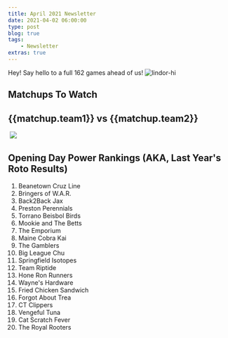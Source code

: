 ```yaml
---
title: April 2021 Newsletter
date: 2021-04-02 06:00:00
type: post
blog: true
tags:
    - Newsletter
extras: true
---
```


Hey! Say hello to a full 162 games ahead of us!
![lindor-hi](https://media.giphy.com/media/U8OVgqRHc4lYCFTFes/giphy.gif)

## Matchups To Watch

<div class="weekContainer" v-for="week in weeks">

<div class="matchupContainer" v-for="matchup in week.matchups">

<!-- add records and place in division -->
<h2>{{matchup.team1}} vs {{matchup.team2}}</h2>
<div class="matchupImages">
<img class="team1Img" :src="matchup.team1Img">
<img class="vsLogo" src="http://static1.comicvine.com/uploads/original/11112/111129141/5440487-1122329314-52705.png">
<img class="team2Img" :src="matchup.team2Img">
</div>
<p :inner-html.prop="matchup.story | newLines"></p>

</div>

</div>

## Opening Day Power Rankings (AKA, Last Year's Roto Results)

1. Beanetown Cruz Line	
2. Bringers of W.A.R.	
3. Back2Back Jax	
4. Preston Perennials	
5. Torrano Beisbol Birds	
6. Mookie and The Betts	
7. The Emporium	
8. Maine Cobra Kai	
9. The Gamblers	
10. Big League Chu	
11.	Springfield Isotopes	
12.	Team Riptide	
13.	Hone Ron Runners	
14.	Wayne's Hardware	
15.	Fried Chicken Sandwich	
16.	Forgot About Trea	
17.	CT Clippers	
18.	Vengeful Tuna	
19.	Cat Scratch Fever	
20.	The Royal Rooters	


<style>
.authorName {
    font-size: 1rem;
}

.titleHug {
    margin-bottom: .3em;
}

.articleContainer {
    display: grid;
    grid-template-columns: auto auto;
    grid-row-gap: 1em;
    grid-column-gap: 1em;
}

@media only screen and (max-width: 1024px) {
    .articleContainer {
        grid-template-columns: auto;
    }
}

.article {
    box-shadow: 0 4px 6px 0 hsla(0, 0%, 0%, 0.2);
    cursor: pointer;
}

.article:hover {
    box-shadow: 0 8px 12px 0 hsla(0, 0%, 0%, 0.4);
}

.article > img {
    display: block;
    width: 100%;
    height: 20em;
    object-fit: cover;
}

.article > div {
    padding: 1em;
    height: 3em;
}

.article h3 {
    margin: 0;
}

.article h3, .article span {
    color: #2c3e50;
}
</style>

<script>
export default {
  data() {
    return {
        weeks: [
            {
                week: 1,
                matchups: [
                    {
                        team1: "Beanetown Cruz Line",
                        team1Img: "https://cdn.vox-cdn.com/thumbor/qdpE14bnSjCpjSN-tuNY3HATylQ=/1400x1400/filters:format(jpeg)/cdn.vox-cdn.com/uploads/chorus_asset/file/22381995/1305190710.jpg",
                        team2: "Big League Chu",
                        team2Img: "https://img.bleacherreport.net/img/images/photos/003/864/377/hi-res-59621c5acd5382b651a24b22ff7aa146_crop_north.jpg?1587524820&w=3072&h=2048",
                        story: "Beanetown Cruz Line begins their title defense against Big League Chu in a battle of stacked rotations."
                    },
                    {
                        team1: "Torrano Beisbol Birds",
                        team1Img: "https://tipofthetower.com/wp-content/uploads/getty-images/2017/07/1171787674.jpeg",
                        team2: "Back2Back Jax",
                        team2Img: "https://pressboxonline.com/wp-content/uploads/2019/11/orioles19-625-trey-mancini-1-800x445.jpg",
                        story: "Both teams finished in the top 5 last year and will battle all year for the Aaron East title."
                    }
                ]
            }
        ]
    };
  },
}
</script>